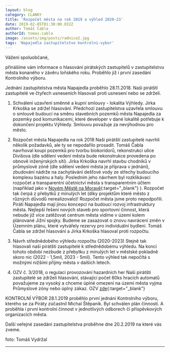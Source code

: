```yaml
---
layout: blog
category: CLANKY
title: 'Rozpočet města na rok 2019 a výhled 2020-23'
date: 2019-02-05T01:30:00.032Z
author: Tomáš Čabla
authorId: tomas.cabla
image: /assets/img/posts/radnice2.jpg
tags: 'Napajedla zastupitelstvo kontrolni-vybor'
---
```


Vážení spoluobčané,

přinášíme vám informace o hlasování pirátských zastupitelů v zastupitelstvu města konaného v závěru loňského roku. Proběhlo již i první zasedání Kontrolního výboru. 

Jednání zastupitelstva města Napajedla proběhlo 28.11.2018. Naši pirátští zastupitelé ve čtyřech usneseních hlasovali proti usnesení nebo se zdrželi.
 
1) Schválení uzavření směnné a kupní smlouvy - lokalita Výhledy.
Jirka Krkoška se zdržel hlasování. Předchozí zastupitelstva  uzavřela smlouvu o smlouvě budoucí na směnu stavebních pozemků města Napajedla za pozemky pod komunikacemi, které developer v dané lokalitě potřebuje k dokončení projektu Výhledy. Smlouvu považuje za nevýhodnou pro město.

2) Rozpočet města Napajedla na rok 2018
Naši pirátští zastupitelé navrhli několik požadavků, ale ty se nepodařilo prosadit. 
Tomáš Čabla navrhoval koupi pozemků pro tvorbu biokoridorů, rekonstrukci ulice Divišova (dle sdělení vedení města bude rekonstrukce provedena po obnově inženýrských sítí).
Jirka Krkoška navrhl stavbu chodníků v průmyslové zóně (dle sdělení vedení města je příprava v jednání), zbudování nádrže na zachytávání dešťové vody ze střechy budoucího komplexu bazénu a haly. Posledním jeho návrhem byl rozklikávací rozpočet a transparentní účetnictví města s transparentním účtem (například jako v [Novém Městě na Moravě](http://rozpocet.nmnm.cz/cz/){:target="_blank"} ).
 Rozpočet tak čerpá z přebytků z minulých let (díky projektům které město z různých důvodů nerealizovalo)! Rozpočet města jsme proto nepodpořili. Piráti Napajedla mají jinou koncepci na budoucí rozvoj infrastruktury města.  Nejlepší řešení nových staveb pro sportovní činnost, která nebude již více zatěžovat centrum města vidíme v území kolem plánované Jižní spojky. Budeme se zasazovat o znovu navrácení změn v Územním plánu, které vytvářely rezervy pro individuální bydlení. 
Tomáš Čabla se zdržel hlasování a Jirka Krkoška hlasoval proti rozpočtu. 
 
3) Návrh střednědobého výhledu rozpočtu (2020-2023)
Stejně tak hlasovali naši pirátští zastupitelé k střednědobému výhledu.  Na konci tohoto období nezbude z přebytku z minulých let v městské pokladně skoro nic (2022 - 1,5mil, 2023 - 5mil). Tento výhled tak nepočítá s možnými nižšími příjmy města v dalších letech.
 
4) OZV č. 3/2018, o regulaci provozování hazardních her
Naši pirátští zastupitelé se zdrželi hlasování, stávající počet 60ks hracích automatů považujeme za vysoký a chceme úplné omezení na území města vyjma Průmyslové zóny nebo úplný zákaz. OZV [zde](http://napajedla.cz/urednideska/1546/OZV%20%C4%8D.3-2018%20o%20regulaci%20provozov%C3%A1n%C3%AD%20hazardn%C3%ADch%20her.pdf){:target="_blank"}

 
KONTROLNÍ VÝBOR
28.1.2019 proběhlo první jednání Kontrolního výboru, kterého se za Piráty zúčastnil Michal Štěpaník. Byl schválen plán činnosti. A proběhla i první kontrolní činnost v jednotlivých odborech či příspěvkových organizacích města.
 
Další veřejné zasedání zastupitelstva proběhne dne 20.2.2019 na které vás zveme.


foto: Tomáš Vydržal

---
